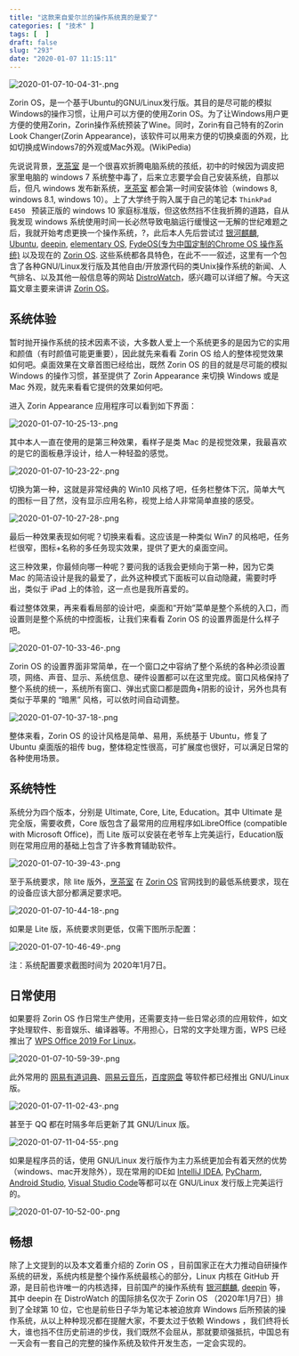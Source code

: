 ```yaml
---
title: "这款来自爱尔兰的操作系统真的是爱了"
categories: [ "技术" ]
tags: [  ]
draft: false
slug: "293"
date: "2020-01-07 11:15:11"
---
```


![2020-01-07-10-04-31-.png](https://imagehost-cdn.frytea.com/images/2020/01/07/2020-01-07-10-04-31-.png)

Zorin OS，是一个基于Ubuntu的GNU/Linux发行版。其目的是尽可能的模拟Windows的操作习惯，让用户可以方便的使用Zorin OS。为了让Windows用户更方便的使用Zorin，Zorin操作系统预装了Wine。同时，Zorin有自己特有的Zorin Look Changer(Zorin Appearance)，该软件可以用来方便的切换桌面的外观，比如切换成Windows7的外观或Mac外观。(WikiPedia)

先说说背景，[烹茶室](https://blog.frytea.com) 是一个很喜欢折腾电脑系统的孩纸，初中的时候因为调皮把家里电脑的 windows 7 系统整中毒了，后来立志要学会自己安装系统，自那以后，但凡 windows 发布新系统，[烹茶室](https://blog.frytea.com) 都会第一时间安装体验（windows 8, windows 8.1, windows 10）。上了大学终于购入属于自己的笔记本 `ThinkPad E450 ` 预装正版的 windows 10 家庭标准版，但这依然挡不住我折腾的道路，自从我发现 windows 系统使用时间一长必然导致电脑运行缓慢这一无解的世纪难题之后，我就开始考虑更换一个操作系统，?，此后本人先后尝试过 [银河麒麟](http://www.kylinos.cn/), [Ubuntu](https://ubuntu.com/), [deepin](https://www.deepin.org/), [elementary OS](https://elementary.io/zh_CN/), [FydeOS(专为中国定制的Chrome OS 操作系统)](https://fydeos.com/) 以及现在的 [Zorin OS](https://zorinos.com/). 这些系统都各具特色，在此不一一叙述，这里有一个包含了各种GNU/Linux发行版及其他自由/开放源代码的类Unix操作系统的新闻、人气排名、以及其他一般信息等的网站 [DistroWatch](https://distrowatch.com/)，感兴趣可以详细了解。今天这篇文章主要来讲讲 [Zorin OS](https://zorinos.com/)。

## 系统体验

暂时抛开操作系统的技术因素不谈，大多数人爱上一个系统更多的是因为它的实用和颜值（有时颜值可能更重要），因此就先来看看 Zorin OS 给人的整体视觉效果如何吧。桌面效果在文章首图已经给出，既然 Zorin OS 的目的就是尽可能的模拟 Windows 的操作习惯，甚至提供了 Zorin Appearance 来切换 Windows 或是 Mac 外观，就先来看看它提供的效果如何吧。

进入 Zorin Appearance 应用程序可以看到如下界面：

![2020-01-07-10-25-13-.png](https://imagehost-cdn.frytea.com/images/2020/01/07/2020-01-07-10-25-13-.png)

其中本人一直在使用的是第三种效果，看样子是类 Mac 的是视觉效果，我最喜欢的是它的面板悬浮设计，给人一种轻盈的感觉。

![2020-01-07-10-23-22-.png](https://imagehost-cdn.frytea.com/images/2020/01/07/2020-01-07-10-23-22-.png)

切换为第一种，这就是非常经典的 Win10 风格了吧，任务栏整体下沉，简单大气的图标一目了然，没有显示应用名称，视觉上给人非常简单直接的感受。

![2020-01-07-10-27-28-.png](https://imagehost-cdn.frytea.com/images/2020/01/07/2020-01-07-10-27-28-.png)

最后一种效果表现如何呢？切换来看看。这应该是一种类似 Win7 的风格吧，任务栏很窄，图标+名称的多任务现实效果，提供了更大的桌面空间。

这三种效果，你最倾向哪一种呢？要问我的话我会更倾向于第一种，因为它类 Mac 的简洁设计是我的最爱了，此外这种模式下面板可以自动隐藏，需要时呼出，类似于 iPad 上的体验，这一点也是我所喜爱的。

看过整体效果，再来看看局部的设计吧，桌面和“开始”菜单是整个系统的入口，而设置则是整个系统的中控面板，让我们来看看 Zorin OS 的设置界面是什么样子吧。

![2020-01-07-10-33-46-.png](https://imagehost-cdn.frytea.com/images/2020/01/07/2020-01-07-10-33-46-.png)

Zorin OS 的设置界面非常简单，在一个窗口之中容纳了整个系统的各种必须设置项，网络、声音、显示、系统信息、硬件设置都可以在这里完成。窗口风格保持了整个系统的统一，系统所有窗口、弹出式窗口都是圆角+阴影的设计，另外也具有类似于苹果的 “暗黑” 风格，可以依时间自动调整。

![2020-01-07-10-37-18-.png](https://imagehost-cdn.frytea.com/images/2020/01/07/2020-01-07-10-37-18-.png)

整体来看，Zorin OS 的设计风格是简单、易用，系统基于 Ubuntu，修复了 Ubuntu 桌面版的祖传 bug，整体稳定性很高，可扩展度也很好，可以满足日常的各种使用场景。

## 系统特性

系统分为四个版本，分别是 Ultimate, Core, Lite, Education。其中 Ultimate 是完全版，需要收费，Core 版包含了最常用的应用程序如LibreOffice (compatible with Microsoft Office)，而 Lite 版可以安装在老爷车上完美运行，Education版则在常用应用的基础上包含了许多教育辅助软件。

![2020-01-07-10-39-43-.png](https://imagehost-cdn.frytea.com/images/2020/01/07/2020-01-07-10-39-43-.png)

至于系统要求，除 lite 版外，[烹茶室](https://blog.frytea.com) 在 [Zorin OS](https://zorinos.com/) 官网找到的最低系统要求，现在的设备应该大部分都满足要求吧。

![2020-01-07-10-44-18-.png](https://imagehost-cdn.frytea.com/images/2020/01/07/2020-01-07-10-44-18-.png)

如果是 Lite 版，系统要求则更低，仅需下图所示配置：

![2020-01-07-10-46-49-.png](https://imagehost-cdn.frytea.com/images/2020/01/07/2020-01-07-10-46-49-.png)

注：系统配置要求截图时间为 2020年1月7日。

## 日常使用

如果要将 Zorin OS 作日常生产使用，还需要支持一些日常必须的应用软件，如文字处理软件、影音娱乐、编译器等。不用担心，日常的文字处理方面，WPS 已经推出了 [WPS Office 2019 For Linux](https://www.wps.cn/product/wpslinux)。

![2020-01-07-10-59-39-.png](https://imagehost-cdn.frytea.com/images/2020/01/07/2020-01-07-10-59-39-.png)

此外常用的 [网易有道词典](https://cidian.youdao.com/multi.html)、[网易云音乐](https://music.163.com/#/download)，[百度网盘](http://pan.baidu.com/download) 等软件都已经推出 GNU/Linux 版。

![2020-01-07-11-02-43-.png](https://imagehost-cdn.frytea.com/images/2020/01/07/2020-01-07-11-02-43-.png)

甚至于 QQ 都在时隔多年后更新了其 GNU/Linux 版。

![2020-01-07-11-04-55-.png](https://imagehost-cdn.frytea.com/images/2020/01/07/2020-01-07-11-04-55-.png)


如果是程序员的话，使用 GNU/Linux 发行版作为主力系统更加会有着天然的优势（windows、mac开发除外），现在常用的IDE如 [IntelliJ IDEA](https://www.jetbrains.com/idea/), [PyCharm](https://www.jetbrains.com/pycharm/), [Android Studio](https://developer.android.com/studio), [Visual Studio Code](https://code.visualstudio.com/)等都可以在 GNU/Linux 发行版上完美运行的。

![2020-01-07-10-52-00-.png](https://imagehost-cdn.frytea.com/images/2020/01/07/2020-01-07-10-52-00-.png)

## 畅想

除了上文提到的以及本文着重介绍的 Zorin OS ，目前国家正在大力推动自研操作系统的研发，系统内核是整个操作系统最核心的部分，Linux 内核在 GitHub 开源，是目前也许唯一的内核选择，目前国产的操作系统有 [银河麒麟](http://www.kylinos.cn/), [deepin](https://www.deepin.org/) 等，其中 deepin 在 DistroWatch 的国际排名仅次于 Zorin OS （2020年1月7日）排到了全球第 10 位，它也是前些日子华为笔记本被迫放弃 Windows 后所预装的操作系统，从以上种种现况都在提醒大家，不要太过于依赖 Windows ，我们终将长大，谁也挡不住历史前进的步伐，我们既然不会屈从，那就要顽强抵抗，中国总有一天会有一套自己的完整的操作系统及软件开发生态，一定会实现的。
